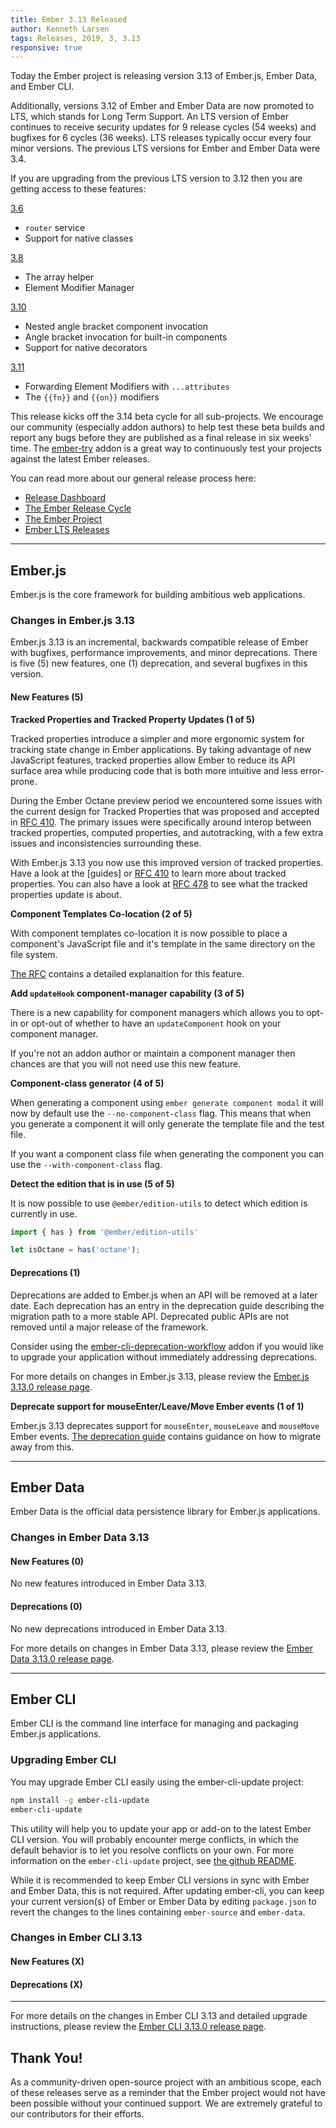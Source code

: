 ```yaml
---
title: Ember 3.13 Released
author: Kenneth Larsen
tags: Releases, 2019, 3, 3.13
responsive: true
---
```


Today the Ember project is releasing version 3.13 of Ember.js, Ember Data, and Ember CLI. 

Additionally, versions 3.12 of Ember and Ember Data are now promoted to LTS, which stands for Long Term Support. An LTS version of Ember continues to receive security updates for 9 release cycles (54 weeks) and bugfixes for 6 cycles (36 weeks). LTS releases typically occur every four minor versions. The previous LTS versions for Ember and Ember Data were 3.4.

If you are upgrading from the previous LTS version to 3.12 then you are getting access to these features:

[3.6](https://blog.emberjs.com/2018/12/13/ember-3-6-released.html)
* `router` service 
* Support for native classes

[3.8](https://blog.emberjs.com/2019/02/27/ember-3-8-released.html)
* The array helper
* Element Modifier Manager

[3.10](https://blog.emberjs.com/2019/05/21/ember-3-10-released.html)
* Nested angle bracket component invocation
* Angle bracket invocation for built-in components
* Support for native decorators

[3.11](https://blog.emberjs.com/2019/07/15/ember-3-11-released.html)
* Forwarding Element Modifiers with `...attributes`
* The `{{fn}}` and `{{on}}` modifiers

This release kicks off the 3.14 beta cycle for all sub-projects. We encourage our community (especially addon authors) to help test these beta builds and report any bugs before they are published as a final release in six weeks' time. The [ember-try](https://github.com/ember-cli/ember-try) addon is a great way to continuously test your projects against the latest Ember releases.

You can read more about our general release process here:

- [Release Dashboard](http://emberjs.com/builds/)
- [The Ember Release Cycle](http://emberjs.com/blog/2013/09/06/new-ember-release-process.html)
- [The Ember Project](http://emberjs.com/blog/2015/06/16/ember-project-at-2-0.html)
- [Ember LTS Releases](http://emberjs.com/blog/2016/02/25/announcing-embers-first-lts.html)

---

## Ember.js

Ember.js is the core framework for building ambitious web applications.

### Changes in Ember.js 3.13

Ember.js 3.13 is an incremental, backwards compatible release of Ember with bugfixes, performance improvements, and minor deprecations. There is five (5) new features, one (1) deprecation, and several bugfixes in this version.

#### New Features (5)

**Tracked Properties and Tracked Property Updates (1 of 5)**

Tracked properties introduce a simpler and more ergonomic system for tracking state change in Ember applications. By taking advantage of new JavaScript features, tracked properties allow Ember to reduce its API surface area while producing code that is both more intuitive and less error-prone.

During the Ember Octane preview period we encountered some issues with the current design for Tracked Properties that was proposed and accepted in [RFC 410](https://github.com/emberjs/rfcs/blob/master/text/0410-tracked-properties.md). The primary issues were specifically around interop between tracked properties, computed properties, and autotracking, with a few extra issues and inconsistencies surrounding these.

With Ember.js 3.13 you now use this improved version of tracked properties. Have a look at the [guides] or [RFC 410](https://github.com/emberjs/rfcs/blob/master/text/0410-tracked-properties.md) to learn more about tracked properties. You can also have a look at [RFC 478](https://github.com/emberjs/rfcs/blob/master/text/0478-tracked-properties-updates.md) to see what the tracked properties update is about.

**Component Templates Co-location (2 of 5)**

With component templates co-location it is now possible to place a component's JavaScript file and it's template in the same directory on the file system.

[The RFC](https://github.com/emberjs/rfcs/blob/master/text/0481-component-templates-co-location.md) contains a detailed explanaition for this feature.

**Add `updateHook` component-manager capability (3 of 5)**

There is a new capability for component managers which allows you to opt-in or opt-out of whether to have an `updateComponent` hook on your component manager.

If you're not an addon author or maintain a component manager then chances are that you will not need use this new feature.

**Component-class generator (4 of 5)**

When generating a component using `ember generate component modal` it will now by default use the `--no-component-class` flag. This means that when you generate a component it will only generate the template file and the test file.

If you want a component class file when generating the component you can use the `--with-component-class` flag.

**Detect the edition that is in use (5 of 5)**

It is now possible to use `@ember/edition-utils` to detect which edition is currently in use.

```js
import { has } from '@ember/edition-utils'

let isOctane = has('octane');
```

#### Deprecations (1)

Deprecations are added to Ember.js when an API will be removed at a later date. Each deprecation has an entry in the deprecation guide describing the migration path to a more stable API. Deprecated public APIs are not removed until a major release of the framework.

Consider using the [ember-cli-deprecation-workflow](https://github.com/mixonic/ember-cli-deprecation-workflow) addon if you would like to upgrade your application without immediately addressing deprecations.

For more details on changes in Ember.js 3.13, please review the [Ember.js 3.13.0 release page](https://github.com/emberjs/ember.js/releases/tag/v3.13.0).

**Deprecate support for mouseEnter/Leave/Move Ember events (1 of 1)**

Ember.js 3.13 deprecates support for `mouseEnter`, `mouseLeave` and `mouseMove` Ember events. [The deprecation guide](https://deprecations.emberjs.com/v3.x#toc_action-mouseenter-leave-move) contains guidance on how to migrate away from this.

---

## Ember Data

Ember Data is the official data persistence library for Ember.js applications.

### Changes in Ember Data 3.13

#### New Features (0)

No new features introduced in Ember Data 3.13.

#### Deprecations (0)

No new deprecations introduced in Ember Data 3.13.

For more details on changes in Ember Data 3.13, please review the
[Ember Data 3.13.0 release page](https://github.com/emberjs/data/releases/tag/v3.13.0).

---

## Ember CLI

Ember CLI is the command line interface for managing and packaging Ember.js applications.

### Upgrading Ember CLI

You may upgrade Ember CLI easily using the ember-cli-update project:

```bash
npm install -g ember-cli-update
ember-cli-update
```

This utility will help you to update your app or add-on to the latest Ember CLI version. You will probably encounter merge conflicts, in which the default behavior is to let you resolve conflicts on your own. For more information on the `ember-cli-update` project, see [the github README](https://github.com/ember-cli/ember-cli-update).

While it is recommended to keep Ember CLI versions in sync with Ember and Ember Data, this is not required. After updating ember-cli, you can keep your current version(s) of Ember or Ember Data by editing `package.json` to revert the changes to the lines containing `ember-source` and `ember-data`.

### Changes in Ember CLI 3.13

#### New Features (X)

#### Deprecations (X)

---

For more details on the changes in Ember CLI 3.13 and detailed upgrade
instructions, please review the [Ember CLI  3.13.0 release page](https://github.com/ember-cli/ember-cli/releases/tag/v3.13.0).

## Thank You!

As a community-driven open-source project with an ambitious scope, each of these releases serve as a reminder that the Ember project would not have been possible without your continued support. We are extremely grateful to our contributors for their efforts.
